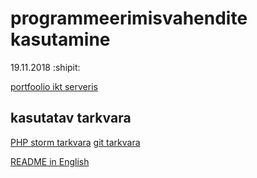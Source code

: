 # programmeerimisvahendite kasutamine
19.11.2018 :shipit:

[portfoolio ikt serveris](http://kristjankonsap.ikt.khk.ee/pvk/portfolio)

## kasutatav tarkvara
[PHP storm tarkvara](https://www.jetbrains.com/phpstorm/documentation/)
[git tarkvara](https://git-scm.com/doc)

[README in English](https://github.com/krkonsap/pvk/blob/master/README.en.md)